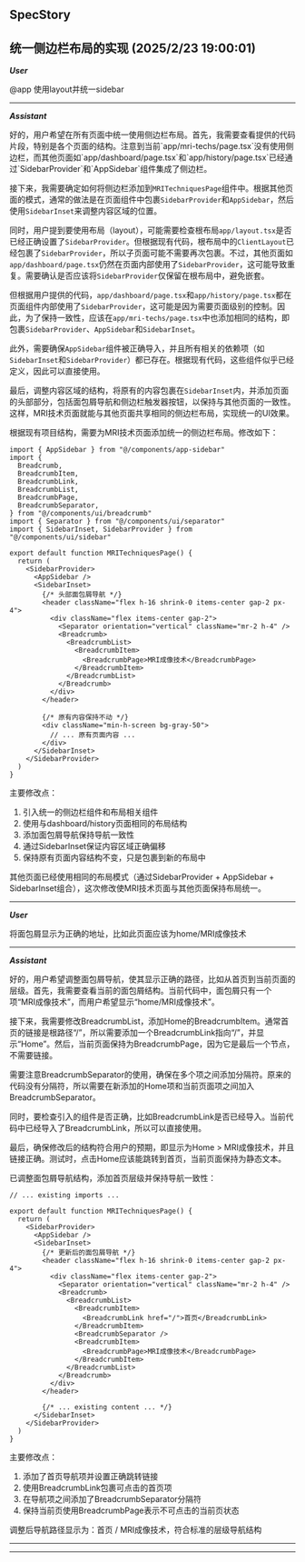 ## SpecStory

## 统一侧边栏布局的实现 (2025/2/23 19:00:01)

_**User**_

@app 使用layout并统一sidebar

---

_**Assistant**_

<think>
好的，用户希望在所有页面中统一使用侧边栏布局。首先，我需要查看提供的代码片段，特别是各个页面的结构。注意到当前`app/mri-techs/page.tsx`没有使用侧边栏，而其他页面如`app/dashboard/page.tsx`和`app/history/page.tsx`已经通过`SidebarProvider`和`AppSidebar`组件集成了侧边栏。

接下来，我需要确定如何将侧边栏添加到`MRITechniquesPage`组件中。根据其他页面的模式，通常的做法是在页面组件中包裹`SidebarProvider`和`AppSidebar`，然后使用`SidebarInset`来调整内容区域的位置。

同时，用户提到要使用布局（layout），可能需要检查根布局`app/layout.tsx`是否已经正确设置了`SidebarProvider`。但根据现有代码，根布局中的`ClientLayout`已经包裹了`SidebarProvider`，所以子页面可能不需要再次包裹。不过，其他页面如`app/dashboard/page.tsx`仍然在页面内部使用了`SidebarProvider`，这可能导致重复。需要确认是否应该将`SidebarProvider`仅保留在根布局中，避免嵌套。

但根据用户提供的代码，`app/dashboard/page.tsx`和`app/history/page.tsx`都在页面组件内部使用了`SidebarProvider`，这可能是因为需要页面级别的控制。因此，为了保持一致性，应该在`app/mri-techs/page.tsx`中也添加相同的结构，即包裹`SidebarProvider`、`AppSidebar`和`SidebarInset`。

此外，需要确保`AppSidebar`组件被正确导入，并且所有相关的依赖项（如`SidebarInset`和`SidebarProvider`）都已存在。根据现有代码，这些组件似乎已经定义，因此可以直接使用。

最后，调整内容区域的结构，将原有的内容包裹在`SidebarInset`内，并添加页面的头部部分，包括面包屑导航和侧边栏触发器按钮，以保持与其他页面的一致性。这样，MRI技术页面就能与其他页面共享相同的侧边栏布局，实现统一的UI效果。
</think>

根据现有项目结构，需要为MRI技术页面添加统一的侧边栏布局。修改如下：

```typescript:app/mri-techs/page.tsx
import { AppSidebar } from "@/components/app-sidebar"
import {
  Breadcrumb,
  BreadcrumbItem,
  BreadcrumbLink,
  BreadcrumbList,
  BreadcrumbPage,
  BreadcrumbSeparator,
} from "@/components/ui/breadcrumb"
import { Separator } from "@/components/ui/separator"
import { SidebarInset, SidebarProvider } from "@/components/ui/sidebar"

export default function MRITechniquesPage() {
  return (
    <SidebarProvider>
      <AppSidebar />
      <SidebarInset>
        {/* 头部面包屑导航 */}
        <header className="flex h-16 shrink-0 items-center gap-2 px-4">
          <div className="flex items-center gap-2">
            <Separator orientation="vertical" className="mr-2 h-4" />
            <Breadcrumb>
              <BreadcrumbList>
                <BreadcrumbItem>
                  <BreadcrumbPage>MRI成像技术</BreadcrumbPage>
                </BreadcrumbItem>
              </BreadcrumbList>
            </Breadcrumb>
          </div>
        </header>

        {/* 原有内容保持不动 */}
        <div className="min-h-screen bg-gray-50">
          // ... 原有页面内容 ...
        </div>
      </SidebarInset>
    </SidebarProvider>
  )
}
```

主要修改点：
1. 引入统一的侧边栏组件和布局相关组件
2. 使用与dashboard/history页面相同的布局结构
3. 添加面包屑导航保持导航一致性
4. 通过SidebarInset保证内容区域正确偏移
5. 保持原有页面内容结构不变，只是包裹到新的布局中

其他页面已经使用相同的布局模式（通过SidebarProvider + AppSidebar + SidebarInset组合），这次修改使MRI技术页面与其他页面保持布局统一。

---

_**User**_

将面包屑显示为正确的地址，比如此页面应该为home/MRI成像技术

---

_**Assistant**_

<think>
好的，用户希望调整面包屑导航，使其显示正确的路径，比如从首页到当前页面的层级。首先，我需要查看当前的面包屑结构。当前代码中，面包屑只有一个项“MRI成像技术”，而用户希望显示“home/MRI成像技术”。

接下来，我需要修改BreadcrumbList，添加Home的BreadcrumbItem。通常首页的链接是根路径“/”，所以需要添加一个BreadcrumbLink指向“/”，并显示“Home”。然后，当前页面保持为BreadcrumbPage，因为它是最后一个节点，不需要链接。

需要注意BreadcrumbSeparator的使用，确保在多个项之间添加分隔符。原来的代码没有分隔符，所以需要在新添加的Home项和当前页面项之间加入BreadcrumbSeparator。

同时，要检查引入的组件是否正确，比如BreadcrumbLink是否已经导入。当前代码中已经导入了BreadcrumbLink，所以可以直接使用。

最后，确保修改后的结构符合用户的预期，即显示为Home > MRI成像技术，并且链接正确。测试时，点击Home应该能跳转到首页，当前页面保持为静态文本。
</think>

已调整面包屑导航结构，添加首页层级并保持导航一致性：

```typescript:app/mri-techs/page.tsx
// ... existing imports ...

export default function MRITechniquesPage() {
  return (
    <SidebarProvider>
      <AppSidebar />
      <SidebarInset>
        {/* 更新后的面包屑导航 */}
        <header className="flex h-16 shrink-0 items-center gap-2 px-4">
          <div className="flex items-center gap-2">
            <Separator orientation="vertical" className="mr-2 h-4" />
            <Breadcrumb>
              <BreadcrumbList>
                <BreadcrumbItem>
                  <BreadcrumbLink href="/">首页</BreadcrumbLink>
                </BreadcrumbItem>
                <BreadcrumbSeparator />
                <BreadcrumbItem>
                  <BreadcrumbPage>MRI成像技术</BreadcrumbPage>
                </BreadcrumbItem>
              </BreadcrumbList>
            </Breadcrumb>
          </div>
        </header>

        {/* ... existing content ... */}
      </SidebarInset>
    </SidebarProvider>
  )
}
```

主要修改点：
1. 添加了首页导航项并设置正确跳转链接
2. 使用BreadcrumbLink包裹可点击的首页项
3. 在导航项之间添加了BreadcrumbSeparator分隔符
4. 保持当前页使用BreadcrumbPage表示不可点击的当前页状态

调整后导航路径显示为：首页 / MRI成像技术，符合标准的层级导航结构

---



---

